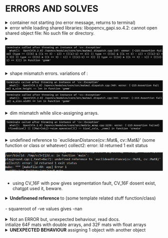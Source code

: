 # ERRORS AND SOLVES

<details>
<summary>container not starting (no error message, returns to terminal)</summary>**SOLVE** : docker desktop is probably swithced off, switch it on
<br> 
</details>


<details><summary>error while loading shared libraries: libopencv_gapi.so.4.2: cannot open shared object file: No such file or directory.</summary>
**SOLVE** : although no indication, installing boost solves the problem (dependency issue): apt-get install -y libboost-all-dev  </details>

<details><summary>

![Alt text](./images/image.png)
  
  </summary>

 the huge assert  expression evaluates to : <code>( type == 5 || type == 6 || type == 13 || type == 14 ).</code>

 all the <code>&</code>s and <code>>></code>'s and are <a href="https://www.geeksforgeeks.org/bitwise-operators-in-c-cpp/"> bitwise operations.</a>

 reffering back to <a href="https://gist.github.com/yangcha/38f2fa630e223a8546f9b48ebbb3e61a"> cv::Mat types </a> , and mapping the values 5, 6, 13, 14, we can see the types which are supported for the operation that gave the error. : i.e.

 | | C1 | C2 | C3 | C4
|---|---|---|---|---|
|CV_8U|	0|	8|	16|	24
|CV_8S|	1|	9|	17|	25
|CV_16U| 2|	10|	18|	26
|CV_16S| 3|	11|	19|	27
|CV_32S| 4|	12|	20|	28
|CV_32F| 5|	13|	21|	29
|CV_64F| 6|	14|	22|	30

according to the table, the operations are supported only for 1 channel and 2 channel operations for Floats, since matrices are 3 channels, we cant do a lot of such operations for image matrices directly, We will have to do it channel wise.
</details>

<details><summary> shape mismatch errors. variations of : 

![Alt text](./images/image-1.png)
![Alt text](./images/image-2.png)
</summary>

The Definition of a Mat <code>Mat testmat = Mat(1, 5, CV_32FC1, Scalar(2));</code> is done as (rows, columns, type, value), but the <code>Mat.size()</code> function returns dims as [columns x rows], which causes a lot of confusion. check how the shape of the matrices look when they are multiplied, in the below image. 

Try all possible combinations if youre bugged out, i.e a.t x b, a x b.t , a x b , a.t x b.t , and similarly for b'' first and 'a' second 

</details>
<details><summary> dim mismatch while slice-assigning arrays.

![Alt text](./images/image-3.png)
</summary>

It is due to mentioning the dimentions dont allign , when trying to make assignments to matrices with other matrices
```cpp
cout << "\n\n\n" << procChannels[ch].size() << " " << procChannels[ch].type() << "  .copyTo( " << outChannels[ch](roi).size() << " " << outChannels[ch](roi).type();
    procChannels[ch].copyTo(outChannels[ch](roi));
```
![Alt text](./images/image-4.png)
</details>

<details>
<summary>undefined reference to `euclideanDistance(cv::Mat&, cv::Mat&)' (some function or class or whatever)
collect2: error: ld returned 1 exit status<br>

![Alt text](./images/image-5.png)</summary>
<br>
You probably didnt add the relavent complimentary cpp files for compiation in the ''' g++ ... ''' command in the Makefile. <b> If you are using the function from some other cpp file, add those files as well in g++ command in the makefile</b>
<br>
</details>

- using CV_16F with pow gives segmentation fault, CV_16F dosent exist, chatgpt used it, beware.

<details>
<summary> <b>Undefinened reference </b>to (some template related stuff function/class) </summary>
<br>
<b> ALL TEMPLATE CLASSES/FUNCTIONS MUST BE DEFINED IN THE HEADER </b><br>
refer this <a href="https://isocpp.org/wiki/faq/templates#templates-defn-vs-decl"> template functions/classes declaration/definition in headers.</a><br><br>
</details>
<br>
- squareroot of -ve values gives -nan 
<br><br>
<details>
<summary> Not an ERROR but, unexpected behaviour, read docs. <br> intialize 64F mats with double arrays, and 32F mats with float arrays</summary>

```cpp
float a[5] = {1, 1,  1, 1, 1};
double b[5] = {3, 2, 0, 4, 8};

cv::Mat temp1 = cv::Mat(1, 5, CV_32FC1, a);
cv::Mat temp2 = cv::Mat(1, 5, CV_64FC1, a);
cv::Mat temp3 = cv::Mat(1, 5, CV_32FC1, b);
cv::Mat temp4 = cv::Mat(1, 5, CV_64FC1, b);

std::cout << "\ntemp 1 :\t";
printmat(temp1, 8);
std::cout << "\ntemp 2 :\t";
printmat(temp2, 8);
std::cout << "\ntemp 3 :\t";
printmat(temp3, 8);
std::cout << "\ntemp 4 :\t";
printmat(temp4, 8);
```

![Alt text](./images/image-6.png)

</details>

<details>
<summary>
<b>UNEXPECTED BEHAVIOUR</b> assigning 1 object with another object</summary>

```cpp
std::vector<double> a(10,0);
tempMat = cv::Mat(a) //UNEXPECTED BEHAVIOUR. A MIGHT DIE BEFORE tempMat WHICH WILL FILL tempMat with junk, BE VERY CAREFULE
```
In the above example, a mat is initialized using a vector. The mat can exhibit UNEXPECTED BEHAVIOUR in the following scenarios: <br><br>
if 'a' goes out of scope before tempMat does. <br><br>eg : if the assignment is done inside an if-block-scope where 'a' was declared, then 'a' will die when the if-block-scope and tempMat will exhibit UNEXPECTED BEHAVIOUR if accessed after the if-block-scope ends.<br><br>

A less obvious situation is if tempMat was passed to a function as a reference, for alteration. like so 

```cpp
void changeMat(cv::Mat &tempMat){
  std::vector<float> a(10, 0.0f);
  tempMat = cv::Mat(a);
}

int main(){
  cv::Mat temp{};
  changeMat(temp);
  printf("unexpected behaviour %f", temp.at<double>(0)); // you never know what the value of temp[0] will be due to UNEXPECTED BEHAVIOUR
}
```

when i came across this behaviour, the first row of the mat alone was filled with junk, when printed out of scope. Inside the scope , it matched the vector's values.

<b> SOLUTION </b><br><br>

```cpp
void changeMat(cv::Mat &tempMat){
  std::vector<float> a(10, 0.0f);
  cv::Mat(a).copyTo(tempMat) // copyTo copies the values only, does not deal with the assignee's adress.
}

int main(){
  cv::Mat temp{};
  changeMat(temp);
  printf("unexpected behaviour %f", temp.at<double>(0)); // you never know what the value of temp[0] will be due to UNEXPECTED BEHAVIOUR
}
```
